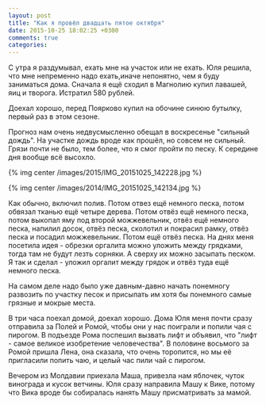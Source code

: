 ```yaml
---
layout: post
title: "Как я провёл двадцать пятое октября"
date: 2015-10-25 18:02:25 +0300
comments: true
categories: 
---
```

С утра я раздумывал, ехать мне на участок или не ехать. Юля решила, что мне непременно надо ехать,иначе непонятно, чем я буду заниматься дома. Сначала я ещё сходил в Магнолию купил лавашей, яиц и творога. Истратил 580 рублей.

Доехал хорошо, перед Поярково купил на обочине синюю бутылку, первый раз в этом сезоне.

Прогноз нам очень недвусмысленно обещал в воскресенье "сильный дождь". На участке дождь вроде как прошёл, но совсем не сильный. Грязи почти не было, тем более, что я смог пройти по песку. К середине дня вообще всё высохло.

{% img center /images/2015/IMG_20151025_142228.jpg %}

{% img center /images/2014/IMG_20151025_142134.jpg %}

Как обычно, включил полив. Потом отвез ещё немного песка, потом обвязал тканью ещё четыре дерева. Потом отвёз ещё немного песка, потом выкопал яму под второй можжевельник, отвёз ещё немного песка, напилил досок, отвёз песка, сколотил и покрасил рамку, отвёз песка и посадил можжевельник. Потом ещё отвёз песка. На днях меня посетила идея - обрезки оргалита можно уложить между грядками, тогда там не будут лезть сорняки. А сверху их можно засыпать песком. Я так и сделал - уложил оргалит между грядок и отвёз туда ещё немного песка.

На самом деле надо было уже давным-давно начать понемногу развозить по участку песок и присыпать им хотя бы понемного самые грязные и мокрые места. 

В три часа поехал домой, доехал хорошо. Дома Юля меня почти сразу отправила за Полей и Ромой, чтобы они у нас поиграли и попили чая с пирогом. В подъезде Рома поспешил вызвать лифт и объявил, что "лифт - самое великое изобретение человечества". В половине восьмого за Ромой пришла Лена, она сказала, что очень торопится, но мы её пригласили попить чаю, и целый час пили чай с пирогом.

Вечером из Молдавии приехала Маша, привезла нам яблочек, чуток винограда и кусок ветчины. Юля сразу направила Машу к Вике, потому что Вика вроде бы собиралась нанять Машу присматривать за мамой.